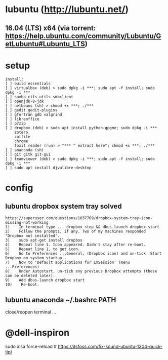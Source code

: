 # lubuntu (http://lubuntu.net/)
## 16.04 (LTS) x64 (via torrent: https://help.ubuntu.com/community/Lubuntu/GetLubuntu#Lubuntu_LTS)

# setup

    install:
    [ ] build essentials
    [ ] virtualbox (deb) > sudo dpkg -i ***; sudo apt -f install; sudo dpkg -i ***
    [ ] samba cifs-utils smbclient
    [ ] openjdk-8-jdk
    [ ] netbeans (sh) > chmod +x ***; ./***
    [ ] gedit gedit-plugins
    [ ] gfortran gdb valgrind
    [ ] libreoffice
    [ ] p7zip
    [ ] dropbox (deb) > sudo apt install python-gpgme; sudo dpkg -i ***
        zotero
        zotfile
        chrome
        foxit reader (run) > "*** ^ extract here"; chmod +x ***; ./***
    [ ] anaconda (sh)
    [ ] git gitk git-gui
    [ ] teamviewer (deb) > sudo dpkg -i ***; sudo apt -f install; sudo dpkg -i ***
    [ ] sudo apt install djvulibre-desktop

# config
## lubuntu dropbox system tray solved
    https://superuser.com/questions/1037769/dropbox-system-tray-icon-missing-not-working
    1)    In terminal type ... dropbox stop && dbus-launch dropbox start
    2)    Follow the prompts, if any. Two of my machines responded "Dropbox not installed".
    3)    sudo apt-get install dropbox
    4)    Repeat line 1. Icon appeared. Didn't stay after re-boot.
    5)    Repeat line 1, to get icon.
    6)    Go to Preferences ...General, (Dropbox icon) and un-tick 'Start Dropbox on system startup'.
    7)    Now to 'Default applications for LXSession' (menu ...Preferences)
    8)    Under Autostart, un-tick any previous Dropbox attempts (these can be deleted later).
    9)    Add dbus-launch dropbox start
    10)    Re-boot.
## lubuntu anaconda ~/.bashrc PATH
  close/reopen terminal
...

# @dell-inspiron
sudo alsa force-reload # https://itsfoss.com/fix-sound-ubuntu-1304-quick-tip/
